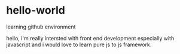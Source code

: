 # hello-world
learning github environment

hello, i'm really intersted with front end development especially with javascript and i would love to learn pure js to js framework.
